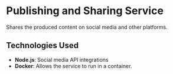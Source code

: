 # Publishing and Sharing Service

Shares the produced content on social media and other platforms.

## Technologies Used
- **Node.js**: Social media API integrations
- **Docker**: Allows the service to run in a container.